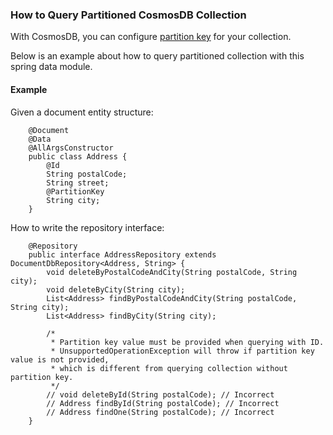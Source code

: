 ### How to Query Partitioned CosmosDB Collection

With CosmosDB, you can configure [partition key](https://docs.microsoft.com/en-us/azure/cosmos-db/partition-data) for your collection.

Below is an example about how to query partitioned collection with this spring data module.

#### Example 

Given a document entity structure:
```
    @Document
    @Data
    @AllArgsConstructor
    public class Address {
        @Id
        String postalCode;
        String street;
        @PartitionKey
        String city;
    }
```

How to write the repository interface:
```
    @Repository
    public interface AddressRepository extends DocumentDbRepository<Address, String> {
        void deleteByPostalCodeAndCity(String postalCode, String city);
        void deleteByCity(String city);   
        List<Address> findByPostalCodeAndCity(String postalCode, String city);   
        List<Address> findByCity(String city);
        
        /*
         * Partition key value must be provided when querying with ID.
         * UnsupportedOperationException will throw if partition key value is not provided, 
         * which is different from querying collection without partition key.
         */
        // void deleteById(String postalCode); // Incorrect
        // Address findById(String postalCode); // Incorrect
        // Address findOne(String postalCode); // Incorrect
    }
```

